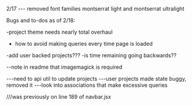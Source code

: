 
2/17 --- removed font families montserrat light and montserrat ultralight

Bugs and to-dos as of 2/18:

  -project theme needs nearly total overhaul
  - how to avoid making queries every time page is loaded

-add user backed projects???
-is time remaining going backwards??

--note in readme that imagemagick is required


---need to api util to update projects
---user projects made state buggy, removed it
---look into associations that make excessive queries


<form className="search-form" onSubmit={this.searchProjects}> ///was previously on line 189 of navbar.jsx

